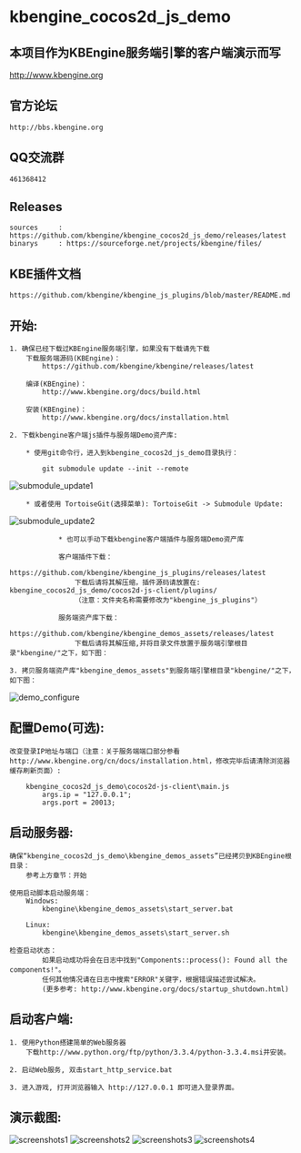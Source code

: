 kbengine_cocos2d_js_demo
=============

## 本项目作为KBEngine服务端引擎的客户端演示而写

http://www.kbengine.org

## 官方论坛

	http://bbs.kbengine.org


## QQ交流群

	461368412 


## Releases

	sources		: https://github.com/kbengine/kbengine_cocos2d_js_demo/releases/latest
	binarys		: https://sourceforge.net/projects/kbengine/files/


## KBE插件文档

	https://github.com/kbengine/kbengine_js_plugins/blob/master/README.md


## 开始:
	1. 确保已经下载过KBEngine服务端引擎，如果没有下载请先下载
		下载服务端源码(KBEngine)：
			https://github.com/kbengine/kbengine/releases/latest

		编译(KBEngine)：
			http://www.kbengine.org/docs/build.html

		安装(KBEngine)：
			http://www.kbengine.org/docs/installation.html

	2. 下载kbengine客户端js插件与服务端Demo资产库:

	    * 使用git命令行，进入到kbengine_cocos2d_js_demo目录执行：

	        git submodule update --init --remote
![submodule_update1](http://www.kbengine.org/assets/img/screenshots/gitbash_submodule.png)

		* 或者使用 TortoiseGit(选择菜单): TortoiseGit -> Submodule Update:
![submodule_update2](http://www.kbengine.org/assets/img/screenshots/unity3d_plugins_submodule_update.jpg)

                * 也可以手动下载kbengine客户端插件与服务端Demo资产库

		        客户端插件下载：
		            https://github.com/kbengine/kbengine_js_plugins/releases/latest
		            下载后请将其解压缩，插件源码请放置在: kbengine_cocos2d_js_demo/cocos2d-js-client/plugins/
		            （注意：文件夹名称需要修改为"kbengine_js_plugins"）

		        服务端资产库下载：
		            https://github.com/kbengine/kbengine_demos_assets/releases/latest
		            下载后请将其解压缩,并将目录文件放置于服务端引擎根目录"kbengine/"之下，如下图：

	3. 拷贝服务端资产库"kbengine_demos_assets"到服务端引擎根目录"kbengine/"之下，如下图：
![demo_configure](http://www.kbengine.org/assets/img/screenshots/demo_copy_kbengine.jpg)


## 配置Demo(可选):

	改变登录IP地址与端口（注意：关于服务端端口部分参看http://www.kbengine.org/cn/docs/installation.html，修改完毕后请清除浏览器缓存刷新页面）:

		kbengine_cocos2d_js_demo\cocos2d-js-client\main.js
			args.ip = "127.0.0.1";
			args.port = 20013;


## 启动服务器:

	确保“kbengine_cocos2d_js_demo\kbengine_demos_assets”已经拷贝到KBEngine根目录：
		参考上方章节：开始

	使用启动脚本启动服务端：
		Windows:
			kbengine\kbengine_demos_assets\start_server.bat

		Linux:
			kbengine\kbengine_demos_assets\start_server.sh

	检查启动状态：
			如果启动成功将会在日志中找到"Components::process(): Found all the components!"。
			任何其他情况请在日志中搜索"ERROR"关键字，根据错误描述尝试解决。
			(更多参考: http://www.kbengine.org/docs/startup_shutdown.html)


## 启动客户端:

	1. 使用Python搭建简单的Web服务器
		下载http://www.python.org/ftp/python/3.3.4/python-3.3.4.msi并安装。

	2. 启动Web服务, 双击start_http_service.bat

	3. 进入游戏, 打开浏览器输入 http://127.0.0.1 即可进入登录界面。



## 演示截图:

![screenshots1](http://www.kbengine.org/assets/img/screenshots/cocos_js_demo1.jpg)
![screenshots2](http://www.kbengine.org/assets/img/screenshots/cocos_js_demo2.jpg)
![screenshots3](http://www.kbengine.org/assets/img/screenshots/cocos_js_demo3.jpg)
![screenshots4](http://www.kbengine.org/assets/img/screenshots/cocos_js_demo4.jpg)
